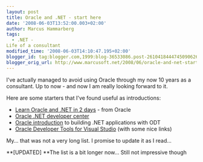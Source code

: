```yaml
---
layout: post
title: Oracle and .NET - start here
date: '2008-06-03T13:52:00.003+02:00'
author: Marcus Hammarberg
tags:
  - .NET -
Life of a consultant
modified_time: '2008-06-03T14:10:47.195+02:00'
blogger_id: tag:blogger.com,1999:blog-36533086.post-2610418444745090626
blogger_orig_url: http://www.marcusoft.net/2008/06/oracle-and-net-start-here.html
---
```


I've
actually managed to avoid using Oracle through my now 10 years as a
consultant. Up to now - and now I am really looking forward to it.

Here are some starters that I've found useful as introductions:


-   [Learn Oracle and .NET in 2
    days](http://download.oracle.com/docs/cd/B25329_01/doc/appdev.102/b25312.pdf) -
    from Oracle
-   [Oracle .NET developer
    center](http://www.oracle.com/technology/tech/dotnet/index.html)
-   [Oracle
    introduction](http://www.oracle.com/technology/obe/net11gobe/building.net/vs_otn2.htm)
    to building .NET applications with ODT
-   [Oracle Developer Tools for Visual
    Studio](http://www.oracle.com/technology/tech/dotnet/tools/index.html)
    (with some nice links)

My... that was not a very long list. I promise to update it as I read...

**\[UPDATED\]
**The list is a bit longer now... Still not impressive though
